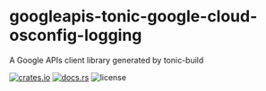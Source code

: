 # googleapis-tonic-google-cloud-osconfig-logging

A Google APIs client library generated by tonic-build

[![crates.io](https://img.shields.io/crates/v/googleapis-tonic-google-cloud-osconfig-logging)](https://crates.io/crates/googleapis-tonic-google-cloud-osconfig-logging)
[![docs.rs](https://img.shields.io/docsrs/googleapis-tonic-google-cloud-osconfig-logging)](https://docs.rs/googleapis-tonic-google-cloud-osconfig-logging)
![license](https://img.shields.io/crates/l/googleapis-tonic-google-cloud-osconfig-logging)
